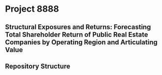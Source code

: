 # Project 8888
## Structural Exposures and Returns: Forecasting Total Shareholder Return of Public Real Estate Companies by Operating Region and Articulating Value

## Repository Structure
